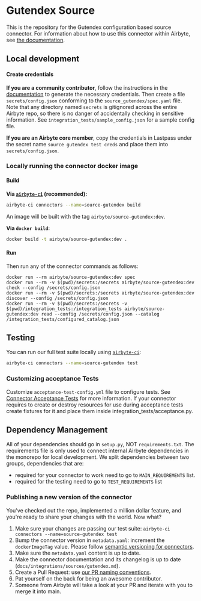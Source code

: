 # Gutendex Source

This is the repository for the Gutendex configuration based source connector.
For information about how to use this connector within Airbyte, see [the documentation](https://docs.airbyte.io/integrations/sources/gutendex).

## Local development

#### Create credentials

**If you are a community contributor**, follow the instructions in the [documentation](https://docs.airbyte.io/integrations/sources/gutendex)
to generate the necessary credentials. Then create a file `secrets/config.json` conforming to the `source_gutendex/spec.yaml` file.
Note that any directory named `secrets` is gitignored across the entire Airbyte repo, so there is no danger of accidentally checking in sensitive information.
See `integration_tests/sample_config.json` for a sample config file.

**If you are an Airbyte core member**, copy the credentials in Lastpass under the secret name `source gutendex test creds`
and place them into `secrets/config.json`.

### Locally running the connector docker image

#### Build

**Via [`airbyte-ci`](https://github.com/airbytehq/airbyte/blob/main/airbyte-ci/connectors/pipelines/README.md) (recommended):**

```bash
airbyte-ci connectors --name=source-gutendex build
```

An image will be built with the tag `airbyte/source-gutendex:dev`.

**Via `docker build`:**

```bash
docker build -t airbyte/source-gutendex:dev .
```

#### Run

Then run any of the connector commands as follows:

```
docker run --rm airbyte/source-gutendex:dev spec
docker run --rm -v $(pwd)/secrets:/secrets airbyte/source-gutendex:dev check --config /secrets/config.json
docker run --rm -v $(pwd)/secrets:/secrets airbyte/source-gutendex:dev discover --config /secrets/config.json
docker run --rm -v $(pwd)/secrets:/secrets -v $(pwd)/integration_tests:/integration_tests airbyte/source-gutendex:dev read --config /secrets/config.json --catalog /integration_tests/configured_catalog.json
```

## Testing

You can run our full test suite locally using [`airbyte-ci`](https://github.com/airbytehq/airbyte/blob/main/airbyte-ci/connectors/pipelines/README.md):

```bash
airbyte-ci connectors --name=source-gutendex test
```

### Customizing acceptance Tests

Customize `acceptance-test-config.yml` file to configure tests. See [Connector Acceptance Tests](https://docs.airbyte.com/connector-development/testing-connectors/connector-acceptance-tests-reference) for more information.
If your connector requires to create or destroy resources for use during acceptance tests create fixtures for it and place them inside integration_tests/acceptance.py.

## Dependency Management

All of your dependencies should go in `setup.py`, NOT `requirements.txt`. The requirements file is only used to connect internal Airbyte dependencies in the monorepo for local development.
We split dependencies between two groups, dependencies that are:

- required for your connector to work need to go to `MAIN_REQUIREMENTS` list.
- required for the testing need to go to `TEST_REQUIREMENTS` list

### Publishing a new version of the connector

You've checked out the repo, implemented a million dollar feature, and you're ready to share your changes with the world. Now what?

1. Make sure your changes are passing our test suite: `airbyte-ci connectors --name=source-gutendex test`
2. Bump the connector version in `metadata.yaml`: increment the `dockerImageTag` value. Please follow [semantic versioning for connectors](https://docs.airbyte.com/contributing-to-airbyte/resources/pull-requests-handbook/#semantic-versioning-for-connectors).
3. Make sure the `metadata.yaml` content is up to date.
4. Make the connector documentation and its changelog is up to date (`docs/integrations/sources/gutendex.md`).
5. Create a Pull Request: use [our PR naming conventions](https://docs.airbyte.com/contributing-to-airbyte/resources/pull-requests-handbook/#pull-request-title-convention).
6. Pat yourself on the back for being an awesome contributor.
7. Someone from Airbyte will take a look at your PR and iterate with you to merge it into main.
